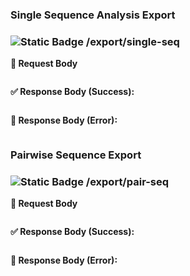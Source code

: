 ### **Single Sequence Analysis Export**

### ![Static Badge](https://img.shields.io/badge/POST-%23F0E442?style=flat&logoColor=%23111000) /export/single-seq

**📝 Request Body**

```json

```


**✅ Response Body (Success):**

```json

``` 

**🚫 Response Body (Error):**

```json

``` 

### **Pairwise Sequence Export**

### ![Static Badge](https://img.shields.io/badge/POST-%23F0E442?style=flat&logoColor=%23111000) /export/pair-seq

**📝 Request Body**

```json

```


**✅ Response Body (Success):**

```json

``` 

**🚫 Response Body (Error):**

```json

``` 